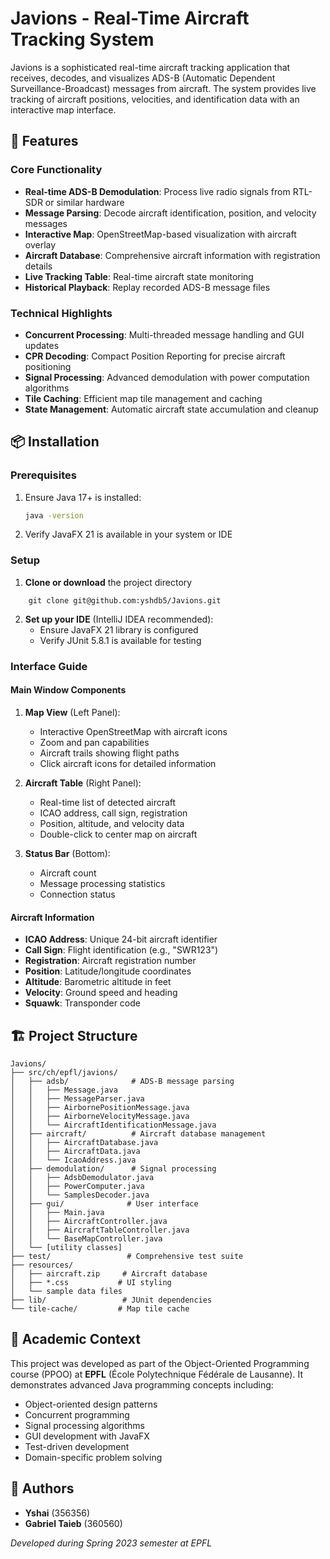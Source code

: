 # Javions - Real-Time Aircraft Tracking System

Javions is a sophisticated real-time aircraft tracking application that receives, decodes, and visualizes ADS-B (Automatic Dependent Surveillance-Broadcast) messages from aircraft. The system provides live tracking of aircraft positions, velocities, and identification data with an interactive map interface.

## 🚀 Features

### Core Functionality
- **Real-time ADS-B Demodulation**: Process live radio signals from RTL-SDR or similar hardware
- **Message Parsing**: Decode aircraft identification, position, and velocity messages
- **Interactive Map**: OpenStreetMap-based visualization with aircraft overlay
- **Aircraft Database**: Comprehensive aircraft information with registration details
- **Live Tracking Table**: Real-time aircraft state monitoring
- **Historical Playback**: Replay recorded ADS-B message files

### Technical Highlights
- **Concurrent Processing**: Multi-threaded message handling and GUI updates
- **CPR Decoding**: Compact Position Reporting for precise aircraft positioning
- **Signal Processing**: Advanced demodulation with power computation algorithms
- **Tile Caching**: Efficient map tile management and caching
- **State Management**: Automatic aircraft state accumulation and cleanup

## 📦 Installation

### Prerequisites
1. Ensure Java 17+ is installed:
   ```bash
   java -version
   ```

2. Verify JavaFX 21 is available in your system or IDE

### Setup
1. **Clone or download** the project directory

```
    git clone git@github.com:yshdb5/Javions.git
```


2. **Set up your IDE** (IntelliJ IDEA recommended):
   - Ensure JavaFX 21 library is configured
   - Verify JUnit 5.8.1 is available for testing

### Interface Guide

#### Main Window Components
1. **Map View** (Left Panel):
   - Interactive OpenStreetMap with aircraft icons
   - Zoom and pan capabilities
   - Aircraft trails showing flight paths
   - Click aircraft icons for detailed information

2. **Aircraft Table** (Right Panel):
   - Real-time list of detected aircraft
   - ICAO address, call sign, registration
   - Position, altitude, and velocity data
   - Double-click to center map on aircraft

3. **Status Bar** (Bottom):
   - Aircraft count
   - Message processing statistics
   - Connection status

#### Aircraft Information
- **ICAO Address**: Unique 24-bit aircraft identifier
- **Call Sign**: Flight identification (e.g., "SWR123")
- **Registration**: Aircraft registration number
- **Position**: Latitude/longitude coordinates
- **Altitude**: Barometric altitude in feet
- **Velocity**: Ground speed and heading
- **Squawk**: Transponder code

## 🏗️ Project Structure

```
Javions/
├── src/ch/epfl/javions/
│   ├── adsb/              # ADS-B message parsing
│   │   ├── Message.java
│   │   ├── MessageParser.java
│   │   ├── AirbornePositionMessage.java
│   │   ├── AirborneVelocityMessage.java
│   │   └── AircraftIdentificationMessage.java
│   ├── aircraft/          # Aircraft database management
│   │   ├── AircraftDatabase.java
│   │   ├── AircraftData.java
│   │   └── IcaoAddress.java
│   ├── demodulation/      # Signal processing
│   │   ├── AdsbDemodulator.java
│   │   ├── PowerComputer.java
│   │   └── SamplesDecoder.java
│   ├── gui/              # User interface
│   │   ├── Main.java
│   │   ├── AircraftController.java
│   │   ├── AircraftTableController.java
│   │   └── BaseMapController.java
│   └── [utility classes]
├── test/                 # Comprehensive test suite
├── resources/
│   ├── aircraft.zip     # Aircraft database
│   ├── *.css           # UI styling
│   └── sample data files
├── lib/                 # JUnit dependencies
└── tile-cache/         # Map tile cache
```

## 🏫 Academic Context

This project was developed as part of the Object-Oriented Programming course (PPOO) at **EPFL** (École Polytechnique Fédérale de Lausanne). It demonstrates advanced Java programming concepts including:

- Object-oriented design patterns
- Concurrent programming
- Signal processing algorithms
- GUI development with JavaFX
- Test-driven development
- Domain-specific problem solving

## 👥 Authors

- **Yshai** (356356)
- **Gabriel Taieb** (360560)

*Developed during Spring 2023 semester at EPFL*